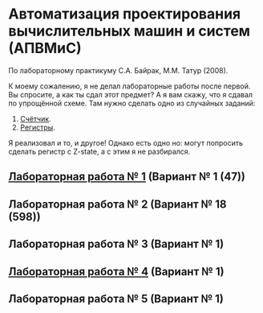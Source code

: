 # Автоматизация проектирования вычислительных машин и систем (АПВМиС)
По лабораторному практикуму С.А. Байрак, М.М. Татур (2008).

К моему сожалению, я не делал лабораторные работы после первой. Вы спросите, а как ты сдал этот предмет? А я вам скажу, что я сдавал по упрощённой схеме. Там нужно сделать одно из случайных заданий: 
1. [Счётчик](https://github.com/andrejHurynovic/bsuirLabs/tree/main/term7/АПВМиС/flip-flops).
2. [Регистры](https://github.com/andrejHurynovic/bsuirLabs/tree/main/term7/АПВМиС/registers).

Я реализовал и то, и другое! Однако есть одно но: могут попросить сделать регистр с Z-state, а с этим я не разбирался.
## [Лабораторная работа № 1](https://github.com/andrejHurynovic/bsuirLabs/tree/main/term7/АПВМиС/АПВМиС%2C%20ЛР%20№%201) (Вариант № 1 (47))
## Лабораторная работа № 2 (Вариант № 18 (598))
## Лабораторная работа № 3 (Вариант № 1)
## [Лабораторная работа № 4](https://github.com/andrejHurynovic/bsuirLabs/tree/main/term7/АПВМиС/АПВМиС%2C%20ЛР%20№%204) (Вариант № 1)
## Лабораторная работа № 5 (Вариант № 1)
